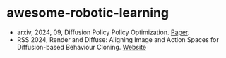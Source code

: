 # awesome-robotic-learning
- arxiv, 2024, 09, Diffusion Policy Policy Optimization. [Paper](https://arxiv.org/abs/2409.00588).
- RSS 2024, Render and Diffuse: Aligning Image and Action Spaces for Diffusion-based Behaviour Cloning. [Website](https://vv19.github.io/render-and-diffuse/)
